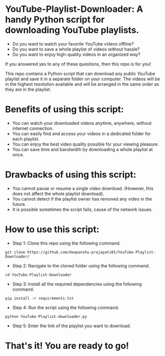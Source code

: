 
# YouTube-Playlist-Downloader: A handy Python script for downloading YouTube playlists.

* Do you want to watch your favorite YouTube videos offline?
* Do you want to save a whole playlist of videos without hassle?
* Do you want to enjoy high-quality videos in an organized way?

If you answered yes to any of these questions, then this repo is for you!

This repo contains a Python script that can download any public YouTube playlist and save it in a separate folder on your computer. The videos will be in the highest resolution available and will be arranged in the same order as they are in the playlist.

# Benefits of using this script:

* You can watch your downloaded videos anytime, anywhere, without internet connection.
* You can easily find and access your videos in a dedicated folder for each playlist.
* You can enjoy the best video quality possible for your viewing pleasure.
* You can save time and bandwidth by downloading a whole playlist at once.

# Drawbacks of using this script:

* You cannot pause or resume a single video download. (However, this does not affect the whole playlist download).
* You cannot detect if the playlist owner has removed any video in the future.
* It is possible sometimes the script fails, cause of the network issues.

# How to use this script:

* Step 1: Clone this repo using the following command.

```shell
git clone https://github.com/deepanshu-prajapati01/YouTube-Playlist-Downloader/
```

* Step 2: Navigate to the cloned folder using the following command.

```shell
cd YouTube-Playlist-Downloader
```

* Step 3: Install all the required dependencies using the following command.

```shell
pip install -r requirements.txt
```

* Step 4: Run the script using the following command.

```shell
python YouTube-Playlist-downloader.py
```

* Step 5: Enter the link of the playlist you want to download.

# That's it! You are ready to go! 